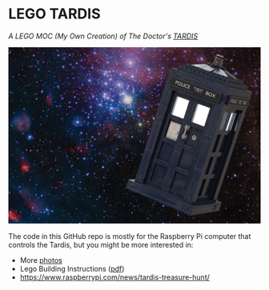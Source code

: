 # LEGO TARDIS

_A LEGO MOC (My Own Creation) of The Doctor's [TARDIS](https://en.wikipedia.org/wiki/TARDIS)_

![LEGO TARDIS floating in space](assets/LegoTardisInSpace.png)

The code in this GitHub repo is mostly for the Raspberry Pi computer that controls the Tardis, but you might be more interested in:

* More [photos](https://www.flickr.com/photos/199600988@N04/sets/72177720312924441)
* Lego Building Instructions ([pdf](https://drive.google.com/file/d/1FCd8LHcxNqB_J7Pwswon29Ox_vP181gb/view?usp=sharing))
* https://www.raspberrypi.com/news/tardis-treasure-hunt/

